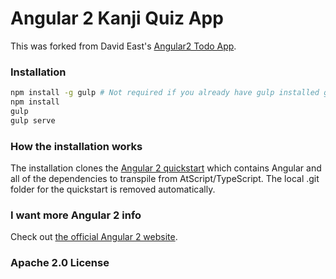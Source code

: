 # Angular 2 Kanji Quiz App

This was forked from David East's [Angular2 Todo App](https://github.com/davideast/ng2do).

### Installation

```bash
npm install -g gulp # Not required if you already have gulp installed globally
npm install
gulp
gulp serve
```

### How the installation works

The installation clones the [Angular 2 quickstart](https://github.com/angular/quickstart) which contains Angular and all of the dependencies to transpile from AtScript/TypeScript. The local .git folder for the quickstart is removed automatically.

### I want more Angular 2 info

Check out [the official Angular 2 website](https://angular.io).

### Apache 2.0 License
